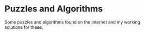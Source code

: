 # Puzzles and Algorithms

Some puzzles and algorithms found on the internet and my working solutions for these.





